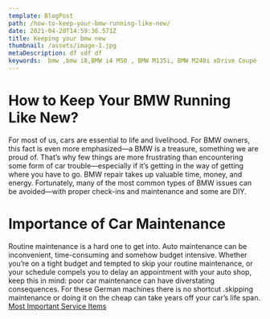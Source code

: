 ```yaml
---
template: BlogPost
path: /how-to-keep-your-bmw-running-like-new/
date: 2021-04-20T14:59:36.571Z
title: Keeping your bmw new
thumbnail: /assets/image-1.jpg
metaDescription: df sdf df
keywords:  bmw ,bmw i8,BMW i4 M50 , BMW M135i, BMW M240i xDrive Coupé , BMW M235i xDrive Gran Coupé , BMW 3 Series Sedan M Models, BMW 4 Series Coupé M Models, BMW M440i xDrive Gran Coupe
---
```

#  How to Keep Your BMW Running Like New?
For most of us, cars are essential to life and livelihood.
For BMW owners, this fact is even more emphasized—a BMW is a treasure, something we are proud of. That’s why few things are more frustrating than encountering some form of car trouble—especially if it’s getting in the way of getting where you have to go. BMW repair takes up valuable time, money, and energy. Fortunately, many of the most common types of BMW issues can be avoided—with proper check-ins and maintenance and some are DIY. 

<script async src="https://pagead2.googlesyndication.com/pagead/js/adsbygoogle.js?client=ca-pub-9428197784618612"
     crossorigin="anonymous"></script>
<ins class="adsbygoogle"
     style="display:block; text-align:center;"
     data-ad-layout="in-article"
     data-ad-format="fluid"
     data-ad-client="ca-pub-9428197784618612"
     data-ad-slot="3748545571"></ins>
<script>
     (adsbygoogle = window.adsbygoogle || []).push({});
</script>
#  Importance of Car Maintenance
Routine maintenance is a hard one to get into. Auto maintenance can be inconvenient, time-consuming and somehow budget intensive.
Whether you’re on a tight budget and tempted to skip your routine maintenance, or your schedule compels you to delay an appointment with your auto shop, keep this in mind: poor car maintenance can have diverstating consequences. For these German machines there is no shortcut .skipping maintenance or doing it on the cheap can take years off your car’s life span.
[Most Important Service Items](/Bmw-essential-service)

